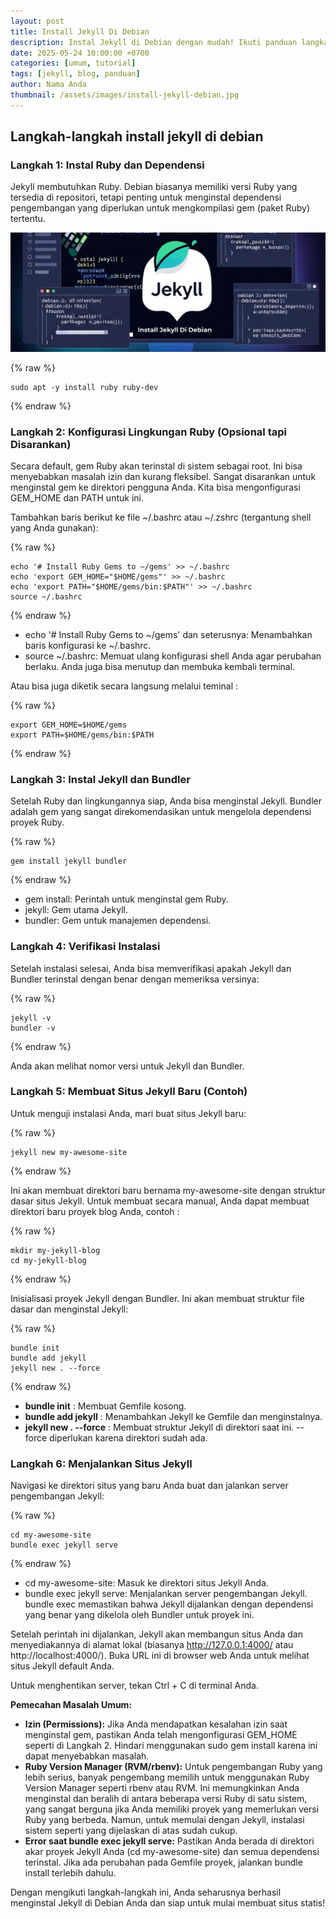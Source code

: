 ```yaml
---
layout: post
title: Install Jekyll Di Debian
description: Instal Jekyll di Debian dengan mudah! Ikuti panduan langkah demi langkah ini untuk install Jekyll di Debian, mulai dari persiapan hingga siap ngoding. Cepat dan efisien!
date: 2025-05-24 10:00:00 +0700
categories: [umum, tutorial]
tags: [jekyll, blog, panduan]
author: Nama Anda
thumbnail: /assets/images/install-jekyll-debian.jpg
---
```


## Langkah-langkah install jekyll di debian

### Langkah 1: Instal Ruby dan Dependensi

Jekyll membutuhkan Ruby. Debian biasanya memiliki versi Ruby yang tersedia di repositori, tetapi penting untuk menginstal dependensi pengembangan yang diperlukan untuk mengkompilasi gem (paket Ruby) tertentu.

![My image Name](/assets/images/install-jekyll-debian.jpg)

{% raw %}
```
sudo apt -y install ruby ruby-dev
```
{% endraw %}

### Langkah 2: Konfigurasi Lingkungan Ruby (Opsional tapi Disarankan)

Secara default, gem Ruby akan terinstal di sistem sebagai root. Ini bisa menyebabkan masalah izin dan kurang fleksibel. Sangat disarankan untuk menginstal gem ke direktori pengguna Anda. Kita bisa mengonfigurasi GEM_HOME dan PATH untuk ini.

Tambahkan baris berikut ke file ~/.bashrc atau ~/.zshrc (tergantung shell yang Anda gunakan):

{% raw %}
```
echo '# Install Ruby Gems to ~/gems' >> ~/.bashrc
echo 'export GEM_HOME="$HOME/gems"' >> ~/.bashrc
echo 'export PATH="$HOME/gems/bin:$PATH"' >> ~/.bashrc
source ~/.bashrc
```
{% endraw %}

* echo '# Install Ruby Gems to ~/gems' dan seterusnya: Menambahkan baris konfigurasi ke ~/.bashrc.
* source ~/.bashrc: Memuat ulang konfigurasi shell Anda agar perubahan berlaku. Anda juga bisa menutup dan membuka kembali terminal.

Atau bisa juga diketik secara langsung melalui teminal :

{% raw %}
```
export GEM_HOME=$HOME/gems
export PATH=$HOME/gems/bin:$PATH
```
{% endraw %}

### Langkah 3: Instal Jekyll dan Bundler

Setelah Ruby dan lingkungannya siap, Anda bisa menginstal Jekyll. Bundler adalah gem yang sangat direkomendasikan untuk mengelola dependensi proyek Ruby.

{% raw %}
```
gem install jekyll bundler
```
{% endraw %}

* gem install: Perintah untuk menginstal gem Ruby.
* jekyll: Gem utama Jekyll.
* bundler: Gem untuk manajemen dependensi.

### Langkah 4: Verifikasi Instalasi

Setelah instalasi selesai, Anda bisa memverifikasi apakah Jekyll dan Bundler terinstal dengan benar dengan memeriksa versinya:

{% raw %}
```
jekyll -v
bundler -v
```
{% endraw %}

Anda akan melihat nomor versi untuk Jekyll dan Bundler.

### Langkah 5: Membuat Situs Jekyll Baru (Contoh)

Untuk menguji instalasi Anda, mari buat situs Jekyll baru:

{% raw %}
```
jekyll new my-awesome-site
```
{% endraw %}

Ini akan membuat direktori baru bernama my-awesome-site dengan struktur dasar situs Jekyll.
Untuk membuat secara manual, Anda dapat membuat direktori baru proyek blog Anda, contoh :

{% raw %}
```
mkdir my-jekyll-blog
cd my-jekyll-blog
```
{% endraw %}

Inisialisasi proyek Jekyll dengan Bundler. Ini akan membuat struktur file dasar dan menginstal Jekyll:

{% raw %}
```
bundle init
bundle add jekyll
jekyll new . --force
```
{% endraw %}

* **bundle init** : Membuat Gemfile kosong.
* **bundle add jekyll** : Menambahkan Jekyll ke Gemfile dan menginstalnya.
* **jekyll new . --force** : Membuat struktur Jekyll di direktori saat ini. --force diperlukan karena direktori sudah ada.

### Langkah 6: Menjalankan Situs Jekyll

Navigasi ke direktori situs yang baru Anda buat dan jalankan server pengembangan Jekyll:

{% raw %}
```
cd my-awesome-site
bundle exec jekyll serve
```
{% endraw %}

* cd my-awesome-site: Masuk ke direktori situs Jekyll Anda.
* bundle exec jekyll serve: Menjalankan server pengembangan Jekyll. bundle exec memastikan bahwa Jekyll dijalankan dengan dependensi yang benar yang dikelola oleh Bundler untuk proyek ini.

Setelah perintah ini dijalankan, Jekyll akan membangun situs Anda dan menyediakannya di alamat lokal (biasanya http://127.0.0.1:4000/ atau http://localhost:4000/). Buka URL ini di browser web Anda untuk melihat situs Jekyll default Anda.

Untuk menghentikan server, tekan Ctrl + C di terminal Anda.

**Pemecahan Masalah Umum:**

* **Izin (Permissions):** Jika Anda mendapatkan kesalahan izin saat menginstal gem, pastikan Anda telah mengonfigurasi GEM_HOME seperti di Langkah 2. Hindari menggunakan sudo gem install karena ini dapat menyebabkan masalah.
* **Ruby Version Manager (RVM/rbenv):** Untuk pengembangan Ruby yang lebih serius, banyak pengembang memilih untuk menggunakan Ruby Version Manager seperti rbenv atau RVM. Ini memungkinkan Anda menginstal dan beralih di antara beberapa versi Ruby di satu sistem, yang sangat berguna jika Anda memiliki proyek yang memerlukan versi Ruby yang berbeda. Namun, untuk memulai dengan Jekyll, instalasi sistem seperti yang dijelaskan di atas sudah cukup.
* **Error saat bundle exec jekyll serve:** Pastikan Anda berada di direktori akar proyek Jekyll Anda (cd my-awesome-site) dan semua dependensi terinstal. Jika ada perubahan pada Gemfile proyek, jalankan bundle install terlebih dahulu.

Dengan mengikuti langkah-langkah ini, Anda seharusnya berhasil menginstal Jekyll di Debian Anda dan siap untuk mulai membuat situs statis!

